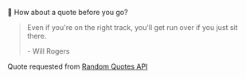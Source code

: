 📣 How about a quote before you go?

> Even if you're on the right track, you'll get run over if you just sit there.
>
> <p>- Will Rogers</p>

Quote requested from [Random Quotes API](https://github.com/lukePeavey/quotable)
